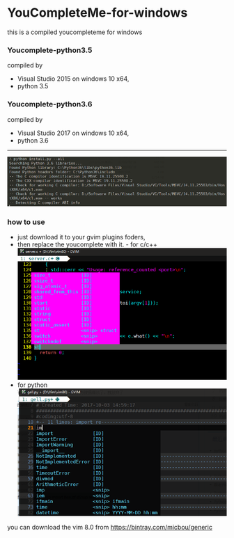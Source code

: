 # YouCompleteMe-for-windows
this is a compiled youcompleteme for windows
### Youcomplete-python3.5 
compiled  by
- Visual Studio 2015 on windows 10 x64, 
- python 3.5 
### Youcomplete-python3.6   
 compiled  by
- Visual Studio 2017 on windows 10 x64, 
- python 3.6  

---
![](https://github.com/CuriousFu/YouCompleteMe-for-windows/blob/master/screenshots/1.PNG)
### how to use 
- just download it to your gvim plugins foders,
- then replace the youcomplete with it.
- for c/c++
![](https://github.com/CuriousFu/YouCompleteMe-for-windows/blob/master/screenshots/3.PNG)
- for python
 ![](https://github.com/CuriousFu/YouCompleteMe-for-windows/blob/master/screenshots/4.PNG)

you can download the vim 8.0 from https://bintray.com/micbou/generic
